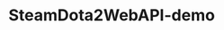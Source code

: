 # SteamDota2WebAPI-demo



#














































































































































































































































































































































































































































